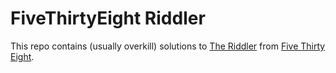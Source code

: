 # FiveThirtyEight Riddler

This repo contains (usually overkill) solutions to [The Riddler](https://fivethirtyeight.com/tag/the-riddler/) from [Five Thirty Eight](https://fivethirtyeight.com).
